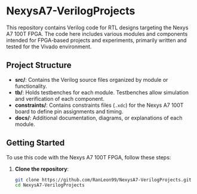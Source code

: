 # NexysA7-VerilogProjects

This repository contains Verilog code for RTL designs targeting the Nexys A7 100T FPGA. The code here includes various modules and components intended for FPGA-based projects and experiments, primarily written and tested for the Vivado environment.

## Project Structure

- **src/**: Contains the Verilog source files organized by module or functionality.
- **tb/**: Holds testbenches for each module. Testbenches allow simulation and verification of each component.
- **constraints/**: Contains constraints files (`.xdc`) for the Nexys A7 100T board to define pin assignments and timing.
- **docs/**: Additional documentation, diagrams, or explanations of each module.

## Getting Started

To use this code with the Nexys A7 100T FPGA, follow these steps:

1. **Clone the repository**:
   ```bash
   git clone https://github.com/RanLeon99/NexysA7-VerilogProjects.git
   cd NexysA7-VerilogProjects
